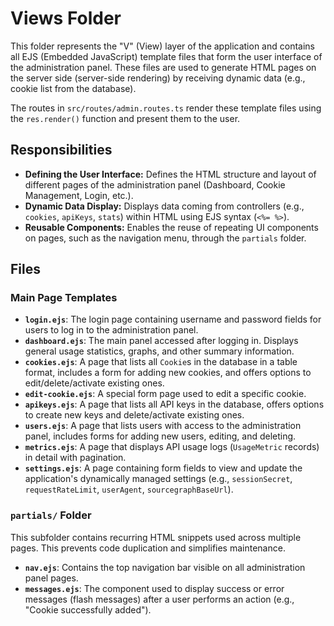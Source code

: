 # Views Folder

This folder represents the "V" (View) layer of the application and contains all EJS (Embedded JavaScript) template files that form the user interface of the administration panel. These files are used to generate HTML pages on the server side (server-side rendering) by receiving dynamic data (e.g., cookie list from the database).

The routes in `src/routes/admin.routes.ts` render these template files using the `res.render()` function and present them to the user.

## Responsibilities

* **Defining the User Interface:** Defines the HTML structure and layout of different pages of the administration panel (Dashboard, Cookie Management, Login, etc.).
* **Dynamic Data Display:** Displays data coming from controllers (e.g., `cookies`, `apiKeys`, `stats`) within HTML using EJS syntax (`<%= %>`).
* **Reusable Components:** Enables the reuse of repeating UI components on pages, such as the navigation menu, through the `partials` folder.

## Files

### Main Page Templates

* **`login.ejs`**: The login page containing username and password fields for users to log in to the administration panel.
* **`dashboard.ejs`**: The main panel accessed after logging in. Displays general usage statistics, graphs, and other summary information.
* **`cookies.ejs`**: A page that lists all `Cookie`s in the database in a table format, includes a form for adding new cookies, and offers options to edit/delete/activate existing ones.
* **`edit-cookie.ejs`**: A special form page used to edit a specific cookie.
* **`apikeys.ejs`**: A page that lists all API keys in the database, offers options to create new keys and delete/activate existing ones.
* **`users.ejs`**: A page that lists users with access to the administration panel, includes forms for adding new users, editing, and deleting.
* **`metrics.ejs`**: A page that displays API usage logs (`UsageMetric` records) in detail with pagination.
* **`settings.ejs`**: A page containing form fields to view and update the application's dynamically managed settings (e.g., `sessionSecret`, `requestRateLimit`, `userAgent`, `sourcegraphBaseUrl`).

### `partials/` Folder

This subfolder contains recurring HTML snippets used across multiple pages. This prevents code duplication and simplifies maintenance.

* **`nav.ejs`**: Contains the top navigation bar visible on all administration panel pages.
* **`messages.ejs`**: The component used to display success or error messages (flash messages) after a user performs an action (e.g., "Cookie successfully added").
